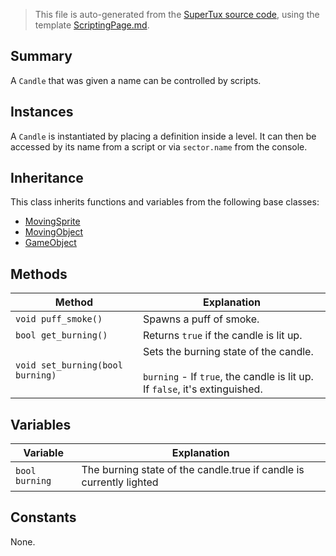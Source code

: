 > This file is auto-generated from the [SuperTux source code](https://github.com/SuperTux/supertux/tree/master/src), using the template [ScriptingPage.md](https://github.com/SuperTux/wiki/tree/master/templates/ScriptingPage.md).

Summary
-------

A `Candle` that was given a name can be controlled by scripts. 

Instances
--------

A `Candle` is instantiated by placing a definition inside a level. It can then be accessed by its name from a script or via `sector.name` from the console. 

Inheritance
--------

This class inherits functions and variables from the following base classes:
* [MovingSprite](https://github.com/SuperTux/supertux/wiki/ScriptingMovingSprite)
* [MovingObject](https://github.com/SuperTux/supertux/wiki/ScriptingMovingObject)
* [GameObject](https://github.com/SuperTux/supertux/wiki/ScriptingGameObject)


Methods
-------

Method | Explanation
-------|-------
`void puff_smoke()` | Spawns a puff of smoke.
`bool get_burning()` | Returns `true` if the candle is lit up.
`void set_burning(bool burning)` | Sets the burning state of the candle.<br /><br /> `burning` - If `true`, the candle is lit up. If `false`, it's extinguished. 


Variables
---------

Variable | Explanation
---------|---------
`bool burning` | The burning state of the candle.true if candle is currently lighted 


Constants
---------

None.
